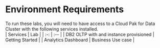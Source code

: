 # Environment Requirements

To run these labs, you will need to have access to a Cloud Pak for Data Cluster with the following services installed.  
    | Services | Lab |
    | :-: | :-- |
    | DB2 OLTP with and instance provisioned | Getting Started |
    | Analytics Dashboard |  Business Use case |
